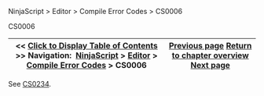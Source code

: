 ﻿


NinjaScript \> Editor \> Compile Error Codes \> CS0006






















CS0006







| \<\< [Click to Display Table of Contents](cs0006.md) \>\> **Navigation:**     [NinjaScript](ninjascript-1.md) \> [Editor](editor-1.md) \> [Compile Error Codes](compile_error_codes-1.md) \> CS0006 | [Previous page](compile_error_codes-1.md) [Return to chapter overview](compile_error_codes-1.md) [Next page](cs0019-1.md) |
| --- | --- |











See [CS0234](cs0234-1.md).









